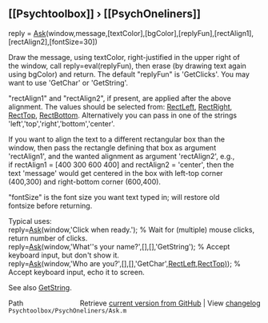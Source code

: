 ## [[Psychtoolbox]] &#8250; [[PsychOneliners]]

reply = [Ask](Ask)(window,message,[textColor],[bgColor],[replyFun],[rectAlign1],[rectAlign2],[fontSize=30])  
  
Draw the message, using textColor, right-justified in the upper right of  
the window, call reply=eval(replyFun), then erase (by drawing text again  
using bgColor) and return. The default "replyFun" is 'GetClicks'. You may  
want to use 'GetChar' or 'GetString'.  
  
"rectAlign1" and "rectAlign2", if present, are applied after the above  
alignment. The values should be selected from: [RectLeft](RectLeft), [RectRight](RectRight),  
[RectTop](RectTop), [RectBottom](RectBottom). Alternatively you can pass in one of the strings  
'left','top','right','bottom','center'.  
  
If you want to align the text to a different rectangular box than the  
window, then pass the rectangle defining that box as argument  
'rectAlign1', and the wanted alignment as argument 'rectAlign2', e.g.,  
if rectAlign1 = [400 300 600 400] and rectAlign2 = 'center', then the  
text 'message' would get centered in the box with left-top corner  
(400,300) and right-bottom corner (600,400).  
  
"fontSize" is the font size you want text typed in; will restore old  
fontsize before returning.  
  
Typical uses:  
reply=[Ask](Ask)(window,'Click when ready.'); % Wait for (multiple) mouse clicks, return number of clicks.  
reply=[Ask](Ask)(window,'What''s your name?',[],[],'GetString'); % Accept keyboard input, but don't show it.  
reply=[Ask](Ask)(window,'Who are you?',[],[],'GetChar',[RectLeft](RectLeft),[RectTop)](RectTop)); % Accept keyboard input, echo it to screen.  
  
See also [GetString](GetString).  




<div class="code_header" style="text-align:right;">
  <span style="float:left;">Path&nbsp;&nbsp;</span> <span class="counter">Retrieve <a href=
  "https://raw.github.com/Psychtoolbox-3/Psychtoolbox-3/beta/Psychtoolbox/PsychOneliners/Ask.m">current version from GitHub</a> | View <a href=
  "https://github.com/Psychtoolbox-3/Psychtoolbox-3/commits/beta/Psychtoolbox/PsychOneliners/Ask.m">changelog</a></span>
</div>
<div class="code">
  <code>Psychtoolbox/PsychOneliners/Ask.m</code>
</div>

